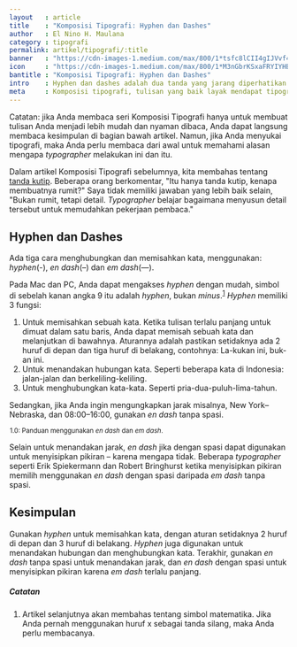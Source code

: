 ```yaml
---
layout   : article
title    : "Komposisi Tipografi: Hyphen dan Dashes"
author   : El Nino H. Maulana
category : tipografi
permalink: artikel/tipografi/:title
banner   : "https://cdn-images-1.medium.com/max/800/1*tsfc8lCII4gIJVvf4kReOg.png"
icon     : "https://cdn-images-1.medium.com/max/800/1*M3nGbrKSxaFRYIYHBxni8A.png"
bantitle : "Komposisi Tipografi: Hyphen dan Dashes"
intro    : Hyphen dan dashes adalah dua tanda yang jarang diperhatikan dalam tipografi.  Mereka berguna untuk menandakan jarak, memisahkan kata, dsb.
meta     : Komposisi tipografi, tulisan yang baik layak mendapat tipografi yang baik. Dalam artikel ini, kita akan membicarakan bagaimana dan kapan menggunakan hyphen dan dashes.
---
```


Catatan: jika Anda membaca seri Komposisi Tipografi hanya untuk membuat tulisan Anda menjadi lebih mudah dan nyaman dibaca, Anda dapat langsung membaca kesimpulan di bagian bawah artikel. Namun, jika Anda menyukai tipografi, maka Anda perlu membaca dari awal untuk memahami alasan mengapa *typographer* melakukan ini dan itu.

Dalam artikel Komposisi Tipografi sebelumnya, kita membahas tentang <a href="http://ransel.org/artikel/tipografi/komposisi-tipografi-tanda-kutip" title="Komposisi Tipografi: Tanda Kutip" target="_blank">tanda kutip</a>. Beberapa orang berkomentar, "Itu hanya tanda kutip, kenapa membuatnya rumit?" Saya tidak memiliki jawaban yang lebih baik selain, "Bukan rumit, tetapi detail. *Typographer* belajar bagaimana menyusun detail tersebut untuk memudahkan pekerjaan pembaca."

## Hyphen dan Dashes

<p>Ada tiga cara menghubungkan dan memisahkan kata, menggunakan: <em>hyphen</em>(-), <em>en dash</em>(&ndash;) dan <em>em dash</em>(&mdash;).</p>

Pada Mac dan PC, Anda dapat mengakses *hyphen* dengan mudah, simbol di sebelah kanan angka 9 itu adalah *hyphen*, bukan *minus*.<sup><a href="#fn:1" title="Catatan Nr.1">1</a></sup> *Hyphen* memiliki 3 fungsi:

1. Untuk memisahkan sebuah kata. Ketika tulisan terlalu panjang untuk dimuat dalam satu baris, Anda dapat memisah sebuah kata dan melanjutkan di bawahnya. Aturannya adalah pastikan setidaknya ada 2 huruf di depan dan tiga huruf di belakang, contohnya: La-kukan ini, buk-an ini.
2. Untuk menandakan hubungan kata. Seperti beberapa kata di Indonesia: jalan-jalan dan berkeliling-keliling.
3. Untuk menghubungkan kata-kata. Seperti pria-dua-puluh-lima-tahun.

<p>Sedangkan, jika Anda ingin mengungkapkan jarak misalnya, New York&ndash;Nebraska, dan 08:00&ndash;16:00, gunakan <em>en dash</em> tanpa spasi.</p>

<img src="data:image/png;base64,R0lGODlhAQABAAD/ACwAAAAAAQABAAACADs=" data-src="https://cdn-images-1.medium.com/max/720/1*-ebioLNyk0OsyH5BEAAdZg.png" alt="Panduan menggunakan en dash dan em dash." title="Panduan menggunakan en dash dan em dash."><small class="site-article__caption">1.0: Panduan menggunakan <em>en dash</em> dan <em>em dash</em>.</small>

<p>Selain untuk menandakan jarak, <em>en dash</em> jika dengan spasi dapat digunakan untuk menyisipkan pikiran &ndash; karena mengapa tidak. Beberapa <em>typographer</em> seperti Erik Spiekermann dan Robert Bringhurst ketika menyisipkan pikiran memilih menggunakan <em>en dash</em> dengan spasi daripada <em>em dash</em> tanpa spasi.</p>

## Kesimpulan

Gunakan *hyphen* untuk memisahkan kata, dengan aturan setidaknya 2 huruf di depan dan 3 huruf di belakang. *Hyphen* juga digunakan untuk menandakan hubungan dan menghubungkan kata. Terakhir, gunakan *en dash* tanpa spasi untuk menandakan jarak, dan *en dash* dengan spasi untuk menyisipkan pikiran karena *em dash* terlalu panjang.

##### Catatan

<ol>
    <li id="fn:1">
        Artikel selanjutnya akan membahas tentang simbol matematika. Jika Anda pernah menggunakan huruf x sebagai tanda silang, maka Anda perlu membacanya.
    </li>
</ol>
